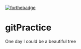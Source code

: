 [![forthebadge](https://forthebadge.com/images/badges/built-with-love.svg)](https://forthebadge.com)

# gitPractice
One day I could be a beautiful tree
